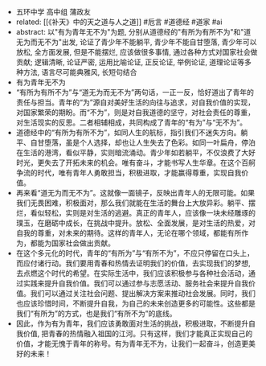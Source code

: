 - 五环中学 高中组 蒲政友
- related: [[《补天》中的天之道与人之道]] #卮言 #道德经 #道家 #ai
- abstract: 以"有为青年无不为"为题, 分别从道德经的"有所为有所不为"和"道无为而无不为"出发, 论证了青少年不能躺平, 青少年不能自甘堕落, 青少年可以放松, 全方面发展, 但是不能摆烂, 应该做很多事情, 通过各种方式对国家社会做贡献; 逻辑清晰, 论证严密, 运用比喻论证, 正反论证, 举例论证, 道理论证等多种方法, 语言尽可能典雅风, 长短句结合
- 有为青年无不为
- “有所为有所不为”与“道无为而无不为”两句话，一正一反，恰好道出了青年的责任与担当。青年的“为”源自对美好生活的向往与追求，对自我价值的实现，对国家繁荣的期盼。而“不为”，则是对自我道德的坚守，对社会责任的尊重，对生活现实的反思。二者相辅相成，共同构成了青年的“有为”与“无不为”。
- 道德经中的“有所为有所不为”，如同人生的航标，指引我们不迷失方向。躺平、自甘堕落，虽是个人选择，却也让人生失去了色彩。如同一叶扁舟，停泊在生活的港湾，看似平静，实则暗流涌动。青少年如若躺平，不仅浪费了大好时光，更失去了开拓未来的机会。唯有奋斗，才能书写人生华章。在这个百舸争流的时代，唯有青年人勇敢担当，积极进取，才能赢得尊重，实现自我价值。
- 再来看“道无为而无不为”。这就像一面镜子，反映出青年人的无限可能。如果我们无畏困难，积极面对，那么我们就能在生活的舞台上大放异彩。躺平、摆烂，看似轻松，实则是对生活的逃避。真正的青年人，应该像一块未经雕琢的璞玉，在磨砺中成长，在挑战中提升。放松、全面发展，是对生活的热爱，对自我的尊重，对未来的期待。这样的青年人，无论在哪个领域，都能有所作为，都能为国家社会做出贡献。
- 在这个多元化的时代，青年的“有所为”与“有所不为”，不应只停留在口头上，而应付诸行动。我们要用青春和热情去证明我们的价值，去实现我们的梦想, 去点燃这个时代的希望。在实际生活中，我们应该积极参与各种社会活动，通过实践来提升自我价值。我们可以通过参与志愿活动、服务社会来提升自我价值。我们可以通过关注社会问题、提出解决方案来推动社会发展。同时，我们也应该珍惜时间，不断提升自我，为自己的未来创造更多的可能性。这些都是我们“有所为”的方式，也是我们“有所不为”的底线。
- 因此，作为有为青年，我们应该勇敢面对生活的挑战，积极进取，不断提升自我价值, 把青春的热情融入祖国的江河。只有这样，我们才能真正实现自己的价值，才能无愧于青年的称号。有为青年无不为，让我们一起奋斗，创造更美好的未来！
